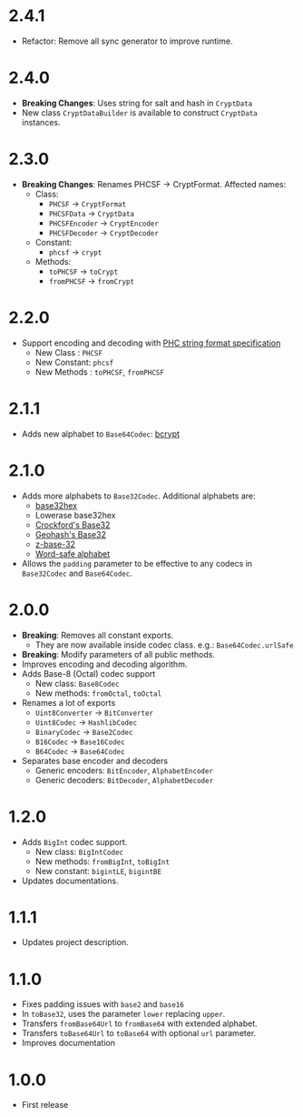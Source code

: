 # 2.4.1

- Refactor: Remove all sync generator to improve runtime.

# 2.4.0

- **Breaking Changes**: Uses string for salt and hash in `CryptData`
- New class `CryptDataBuilder` is available to construct `CryptData` instances.

# 2.3.0

- **Breaking Changes**: Renames PHCSF -> CryptFormat. Affected names:
  - Class:
    - `PHCSF` -> `CryptFormat`
    - `PHCSFData` -> `CryptData`
    - `PHCSFEncoder` -> `CryptEncoder`
    - `PHCSFDecoder` -> `CryptDecoder`
  - Constant:
    - `phcsf` -> `crypt`
  - Methods:
    - `toPHCSF` -> `toCrypt`
    - `fromPHCSF` -> `fromCrypt`

# 2.2.0

- Support encoding and decoding with [PHC string format specification](https://github.com/P-H-C/phc-string-format/blob/master/phc-sf-spec.md)
  - New Class : `PHCSF`
  - New Constant: `phcsf`
  - New Methods : `toPHCSF`, `fromPHCSF`

# 2.1.1

- Adds new alphabet to `Base64Codec`: [bcrypt](https://en.wikipedia.org/wiki/Bcrypt#base64_encoding_alphabet)

# 2.1.0

- Adds more alphabets to `Base32Codec`. Additional alphabets are:
  - [base32hex](https://en.wikipedia.org/wiki/Base32#base32hex)
  - Lowerase base32hex
  - [Crockford's Base32](https://en.wikipedia.org/wiki/Base32#Crockford's_Base32)
  - [Geohash's Base32](https://en.wikipedia.org/wiki/Base32#Geohash)
  - [z-base-32](https://en.wikipedia.org/wiki/Base32#z-base-32)
  - [Word-safe alphabet](https://en.wikipedia.org/wiki/Base32#Word-safe_alphabet)
- Allows the `padding` parameter to be effective to any codecs in `Base32Codec` and `Base64Codec`.

# 2.0.0

- **Breaking**: Removes all constant exports.
  - They are now available inside codec class. e.g.: `Base64Codec.urlSafe`
- **Breaking**: Modify parameters of all public methods.
- Improves encoding and decoding algorithm.
- Adds Base-8 (Octal) codec support
  - New class: `Base8Codec`
  - New methods: `fromOctal`, `toOctal`
- Renames a lot of exports
  - `Uint8Converter` -> `BitConverter`
  - `Uint8Codec` -> `HashlibCodec`
  - `BinaryCodec` -> `Base2Codec`
  - `B16Codec` -> `Base16Codec`
  - `B64Codec` -> `Base64Codec`
- Separates base encoder and decoders
  - Generic encoders: `BitEncoder`, `AlphabetEncoder`
  - Generic decoders: `BitDecoder`, `AlphabetDecoder`

# 1.2.0

- Adds `BigInt` codec support.
  - New class: `BigIntCodec`
  - New methods: `fromBigInt`, `toBigInt`
  - New constant: `bigintLE`, `bigintBE`
- Updates documentations.

# 1.1.1

- Updates project description.

# 1.1.0

- Fixes padding issues with `base2` and `base16`
- In `toBase32`, uses the parameter `lower` replacing `upper`.
- Transfers `fromBase64Url` to `fromBase64` with extended alphabet.
- Transfers `toBase64Url` to `toBase64` with optional `url` parameter.
- Improves documentation

# 1.0.0

- First release
